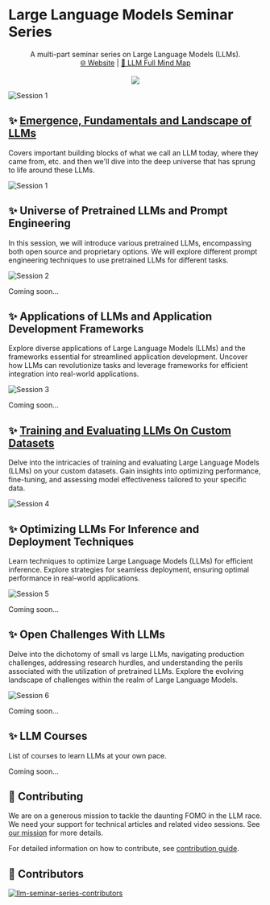 # Large Language Models Seminar Series

<p align="center">A multi-part seminar series on Large Language Models (LLMs).<br>
<a href="https://infocusp.github.io/llm_seminar_series">🌐 Website</a> 
| <a href="https://xmind.works/share/cmFNh1uK?xid=SjTLV1U0">🧠 LLM Full Mind Map</a>
<br><br>
<a href="https://zenodo.org/doi/10.5281/zenodo.10276557"><img src="https://zenodo.org/badge/711789813.svg"></img></a>
</p>

![Session 1](images/home_page/Large%20Language%20Models.png)


## ✨ [Emergence, Fundamentals and Landscape of LLMs](session_1/README.md)

Covers important building blocks of what we call an LLM today, where they came from, etc. and then we'll dive into the deep universe that has sprung to life around these LLMs.

![Session 1](images/home_page/Session%201.png)



## ✨ Universe of Pretrained LLMs and Prompt Engineering

In this session, we will introduce various pretrained LLMs, encompassing both open source and proprietary options. We will explore different prompt engineering techniques to use pretrained LLMs for different tasks.

![Session 2](images/home_page/Session%202.png)


Coming soon...

## ✨ Applications of LLMs and Application Development Frameworks

Explore diverse applications of Large Language Models (LLMs) and the frameworks essential for streamlined application development. Uncover how LLMs can revolutionize tasks and leverage frameworks for efficient integration into real-world applications.

![Session 3](images/home_page/Session%203.png)

Coming soon...

## ✨ [Training and Evaluating LLMs On Custom Datasets](session_1/README.md)

Delve into the intricacies of training and evaluating Large Language Models (LLMs) on your custom datasets. Gain insights into optimizing performance, fine-tuning, and assessing model effectiveness tailored to your specific data.

![Session 4](images/home_page/Session%204.png)

## ✨ Optimizing LLMs For Inference and Deployment Techniques

Learn techniques to optimize Large Language Models (LLMs) for efficient inference. Explore strategies for seamless deployment, ensuring optimal performance in real-world applications.

![Session 5](images/home_page/Session%205.png)

Coming soon...

## ✨ Open Challenges With LLMs

Delve into the dichotomy of small vs large LLMs, navigating production challenges, addressing research hurdles, and understanding the perils associated with the utilization of pretrained LLMs. Explore the evolving landscape of challenges within the realm of Large Language Models.

![Session 6](images/home_page/Session%206.png)

Coming soon...

## ✨ LLM Courses

List of courses to learn LLMs at your own pace.

Coming soon...

## 💁 Contributing

We are on a generous mission to tackle the daunting FOMO in the LLM race. We need your support for technical articles and related video sessions. See [our mission](OUR_MISSION.md) for more details.

For detailed information on how to contribute, see [contribution guide](CONTRIBUTION.md).

## 🌟 Contributors

[![llm-seminar-series-contributors](https://contrib.rocks/image?repo=infocusp/llm_seminar_series&max=2000)](https://github.com/infocusp/llm_seminar_series/graphs/contributors)